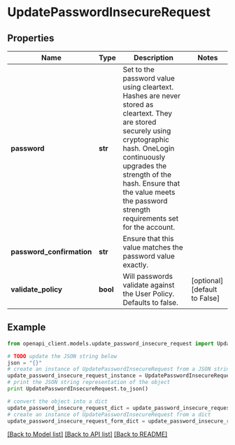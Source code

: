# UpdatePasswordInsecureRequest


## Properties
Name | Type | Description | Notes
------------ | ------------- | ------------- | -------------
**password** | **str** | Set to the password value using cleartext. Hashes are never stored as cleartext. They are stored securely using cryptographic hash. OneLogin continuously upgrades the strength of the hash. Ensure that the value meets the password strength requirements set for the account. | 
**password_confirmation** | **str** | Ensure that this value matches the password value exactly. | 
**validate_policy** | **bool** | Will passwords validate against the User Policy. Defaults to false. | [optional] [default to False]

## Example

```python
from openapi_client.models.update_password_insecure_request import UpdatePasswordInsecureRequest

# TODO update the JSON string below
json = "{}"
# create an instance of UpdatePasswordInsecureRequest from a JSON string
update_password_insecure_request_instance = UpdatePasswordInsecureRequest.from_json(json)
# print the JSON string representation of the object
print UpdatePasswordInsecureRequest.to_json()

# convert the object into a dict
update_password_insecure_request_dict = update_password_insecure_request_instance.to_dict()
# create an instance of UpdatePasswordInsecureRequest from a dict
update_password_insecure_request_form_dict = update_password_insecure_request.from_dict(update_password_insecure_request_dict)
```
[[Back to Model list]](../README.md#documentation-for-models) [[Back to API list]](../README.md#documentation-for-api-endpoints) [[Back to README]](../README.md)


